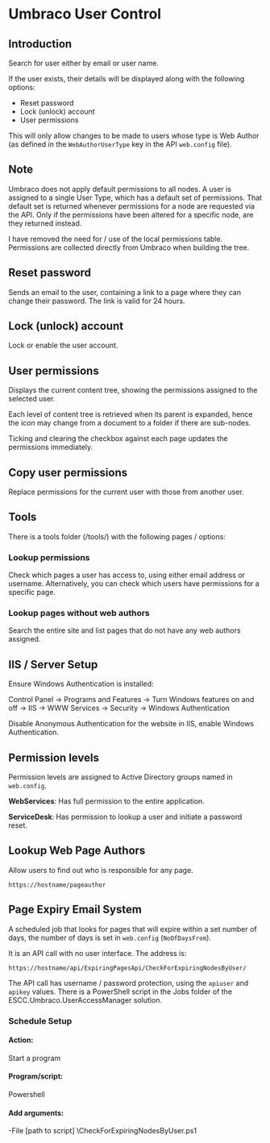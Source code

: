 # Umbraco User Control

## Introduction
Search for user either by email or user name.

If the user exists, their details will be displayed along with the following options:

*	Reset password
*	Lock (unlock) account
*	User permissions

This will only allow changes to be made to users whose type is Web Author (as defined in the `WebAuthorUserType` key in the API `web.config` file).

## Note
Umbraco does not apply default permissions to all nodes. A user is assigned to a single User Type, which has a default set of permissions. That default set is returned whenever permissions for a node are requested via the API. Only if the permissions have been altered for a specific node, are they returned instead.

I have removed the need for / use of the local permissions table. Permissions are collected directly from Umbraco when building the tree.

## Reset password
Sends an email to the user, containing a link to a page where they can change their password. The link is valid for 24 hours.

## Lock (unlock) account
Lock or enable the user account.

## User permissions
Displays the current content tree, showing the permissions assigned to the selected user.

Each level of content tree is retrieved when its parent is expanded, hence the icon may change from a document to a folder if there are sub-nodes.

Ticking and clearing the checkbox against each page updates the permissions immediately.

## Copy user permissions
Replace permissions for the current user with those from another user.

## Tools
There is a tools folder (/tools/) with the following pages / options:

### Lookup permissions

Check which pages a user has access to, using either email address or username. Alternatively, you can check which users have permissions for a specific page.

### Lookup pages without web authors

Search the entire site and list pages that do not have any web authors assigned.

## IIS / Server Setup

Ensure Windows Authentication is installed: 

Control Panel -> Programs and Features -> Turn Windows features on and off -> IIS -> WWW Services -> Security -> Windows Authentication

Disable Anonymous Authentication for the website in IIS, enable Windows Authentication.

## Permission levels

Permission levels are assigned to Active Directory groups named in `web.config`.

**WebServices**: Has full permission to the entire application.

**ServiceDesk**: Has permission to lookup a user and initiate a password reset.

## Lookup Web Page Authors

Allow users to find out who is responsible for any page.

	https://hostname/pageauthor

## Page Expiry Email System

A scheduled job that looks for pages that will expire within a set number of days, the number of days is set in `web.config` (`NoOfDaysFrom`).

It is an API call with no user interface. The address is:
 
	https://hostname/api/ExpiringPagesApi/CheckForExpiringNodesByUser/

The API call has username / password protection, using the `apiuser` and `apikey` values. There is a PowerShell script in the Jobs folder of the ESCC.Umbraco.UserAccessManager solution.

### Schedule Setup

#### Action: 
Start a program

#### Program/script: 
Powershell

#### Add arguments:
-File [path to script] \CheckForExpiringNodesByUser.ps1
